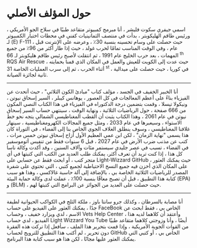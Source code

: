 # حول المؤلف الأصلي

اسمي جيفري سكوت فليشر ، أنا مبرمج كمبيوتر متقاعد طبيًا في سلاح الجو الأمريكي ،
ورئيس طاقم الهليكوبتر ،
بدأت في منتصف الثمانينيات كفني في محطات اختبار الكمبيوتر لـ (E) F-111 ،
حيث حصلت على وسام تحسينه بنسبة 30٪ ،
وعرضه على الإنترنت قبل عام ،
وفي الوقت المناسب تمامًا لحرب غولد ،
حيث إذا طار أكثر من 96٪ من جميع المهمات ،
بعد حرب الخليج عام 1991 ،
ثم انتقلت لأصبح رئيس طاقم هليكوبتر لـ 66 <sup> th </sup> RQS Air Rescue ،
حيث عدت إلى الكويت للعيش والعمل في المكان الذي قمنا بحمايته أثناء الحرب ،
ثم إلى سرب العمليات الخاصة 31 <sup> st </sup> ،
في كوريا ، حيث حصلت على ميدالية ثانية لجائزة الصيانة.

***

أنا الخبير الخفيف في الجسد ،
مؤلف كتاب "مبادئ الكون الثلاثي" ،
حيث أتحدث عن الفيزياء بناءً على أعظم المعالجات في كل العصور ،
يوهانس كيبلر ، السير إسحاق نيوتن ، ونيكولا تيسلا ،
وقمت بتضمين درجة الدكتوراه في الفيزياء في هذا الكتاب النصي المكون من 666 صفحة ،
حول الرياضيات الثلاثية ، ونهاية الوقت ، سينتهي حساب السير إسحاق نيوتن في عام 2061 ،
وهذا الكتاب يثبت أن القطب المغناطيسي الشمالي يتجه نحو خط الاستواء ،
وسيعبرها في عام 2033 ،
ومثل جميع المجالات الكهرومغناطيسية ،
سينهار غلافنا المغناطيسي ،
وسوف ينطلق الغلاف الجوي الخاص بنا إلى الفضاء ،
في التوراة كان هذا يسمى "نهاية الزمان" ،
لكن ابن عمي العظيم الأول أزاح إسحاق نيوتن خمس مرات ،
كتب عن مذنب ضرب الأرض في عام 2027 ،
قبل 6 سنوات فقط من تنفيس أتوموسفير في الفضاء ،
تسبب في عصر جليدي سيستمر مئات وآلاف السنين ،
وقد أكدت وكالة ناسا كل هذا ،
إذا كنت تريد أن تعرف أكثر،
يمكنك طلب العديد من الكتب التي كتبتها في أي متجر كتب ،
أو ابحث فقط عن حسابي على Light-Wizzard GitHub ،
حيث يمكنك العثور على المكان الذي أخزن فيه جميع النسخ الاحتياطية لجميع كتبي ،
التي تحتوي على شفرة المصدر للرياضيات الثلاثية الخاصة بي ،
بالإضافة إلى آلة حاسبة غالاكسي ،
وهذا هو سبب كتابة هذا التطبيق ،
قبل أن تصبح معاقًا بنسبة 100٪ ،
عملت لدى وكالة حماية البيئة (EPA) و (BLM) ،
حيث حصلت على العديد من الجوائز عن البرامج التي كتبتها لهم.

***

أنا مصابة بالسرطان ، وكذلك جرو سانتا باوز ،
ملكة الثلج في الكواكب الحيوانية لطيفة جدًا ،
يمكنك العثور على الفيديو على حساب FaceBook الخاص بي ،
فقط ابحث عن الاسم ، لدي ويزارد خفيف ،
وحساب Vets Help Center ،
وأعتقد أن كلاهما لديه هذا الفيديو ،
لدي حساب Light Wizzard You Tube أيضًا ،
وأنا وزوجتي كلاهما متقاعد طبيًا من القوات الجوية الأمريكية ،
وإذا قمت بتحرير هذا الملف ،
سأفعل إذا تركت هذه الفقرة دون تحرير ،
لم أكتب هذا التطبيق للترويج لحساب GitHub الخاص بي ،
أو كتبي التي يمكنك العثور عليها مجانًا ،
لكن هذا هو سبب كتابة هذا البرنامج.